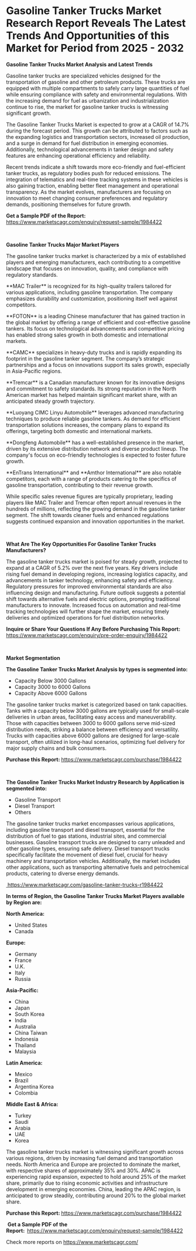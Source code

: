 <p><h1>Gasoline Tanker Trucks Market Research Report Reveals The Latest Trends And Opportunities of this Market for Period from 2025 - 2032</h1></p><p><strong>Gasoline Tanker Trucks Market Analysis and Latest Trends</strong></p>
<p><p>Gasoline tanker trucks are specialized vehicles designed for the transportation of gasoline and other petroleum products. These trucks are equipped with multiple compartments to safely carry large quantities of fuel while ensuring compliance with safety and environmental regulations. With the increasing demand for fuel as urbanization and industrialization continue to rise, the market for gasoline tanker trucks is witnessing significant growth. </p><p>The Gasoline Tanker Trucks Market is expected to grow at a CAGR of 14.7% during the forecast period. This growth can be attributed to factors such as the expanding logistics and transportation sectors, increased oil production, and a surge in demand for fuel distribution in emerging economies. Additionally, technological advancements in tanker design and safety features are enhancing operational efficiency and reliability. </p><p>Recent trends indicate a shift towards more eco-friendly and fuel-efficient tanker trucks, as regulatory bodies push for reduced emissions. The integration of telematics and real-time tracking systems in these vehicles is also gaining traction, enabling better fleet management and operational transparency. As the market evolves, manufacturers are focusing on innovation to meet changing consumer preferences and regulatory demands, positioning themselves for future growth.</p></p>
<p><strong>Get a Sample PDF of the Report:&nbsp;</strong> <a href="https://www.marketscagr.com/enquiry/request-sample/1984422?utm_campaign=3191&utm_medium=2&utm_source=Github&utm_content=ia&utm_term=30032025&utm_id=gasoline-tanker-trucks">https://www.marketscagr.com/enquiry/request-sample/1984422</a></p>
<p>&nbsp;</p>
<p><strong>Gasoline Tanker Trucks Major Market Players</strong></p>
<p><p>The gasoline tanker trucks market is characterized by a mix of established players and emerging manufacturers, each contributing to a competitive landscape that focuses on innovation, quality, and compliance with regulatory standards.</p><p>**MAC Trailer** is recognized for its high-quality trailers tailored for various applications, including gasoline transportation. The company emphasizes durability and customization, positioning itself well against competitors. </p><p>**FOTON** is a leading Chinese manufacturer that has gained traction in the global market by offering a range of efficient and cost-effective gasoline tankers. Its focus on technological advancements and competitive pricing has enabled strong sales growth in both domestic and international markets.</p><p>**CAMC** specializes in heavy-duty trucks and is rapidly expanding its footprint in the gasoline tanker segment. The company’s strategic partnerships and a focus on innovations support its sales growth, especially in Asia-Pacific regions.</p><p>**Tremcar** is a Canadian manufacturer known for its innovative designs and commitment to safety standards. Its strong reputation in the North American market has helped maintain significant market share, with an anticipated steady growth trajectory.</p><p>**Luoyang CIMC Linyu Automobile** leverages advanced manufacturing techniques to produce reliable gasoline tankers. As demand for efficient transportation solutions increases, the company plans to expand its offerings, targeting both domestic and international markets.</p><p>**Dongfeng Automobile** has a well-established presence in the market, driven by its extensive distribution network and diverse product lineup. The company's focus on eco-friendly technologies is expected to foster future growth.</p><p>**EnTrans International** and **Amthor International** are also notable competitors, each with a range of products catering to the specifics of gasoline transportation, contributing to their revenue growth.</p><p>While specific sales revenue figures are typically proprietary, leading players like MAC Trailer and Tremcar often report annual revenues in the hundreds of millions, reflecting the growing demand in the gasoline tanker segment. The shift towards cleaner fuels and enhanced regulations suggests continued expansion and innovation opportunities in the market.</p></p>
<p>&nbsp;</p>
<p><strong>What Are The Key Opportunities For Gasoline Tanker Trucks Manufacturers?</strong></p>
<p><p>The gasoline tanker trucks market is poised for steady growth, projected to expand at a CAGR of 5.2% over the next five years. Key drivers include rising fuel demand in developing regions, increasing logistics capacity, and advancements in tanker technology, enhancing safety and efficiency. Regulatory pressures for improved environmental standards are also influencing design and manufacturing. Future outlook suggests a potential shift towards alternative fuels and electric options, prompting traditional manufacturers to innovate. Increased focus on automation and real-time tracking technologies will further shape the market, ensuring timely deliveries and optimized operations for fuel distribution networks.</p></p>
<p><strong>Inquire or Share Your Questions If Any Before Purchasing This Report:</strong> <a href="https://www.marketscagr.com/enquiry/pre-order-enquiry/1984422?utm_campaign=3191&utm_medium=2&utm_source=Github&utm_content=ia&utm_term=30032025&utm_id=gasoline-tanker-trucks">https://www.marketscagr.com/enquiry/pre-order-enquiry/1984422</a></p>
<p>&nbsp;</p>
<p><strong>Market Segmentation</strong></p>
<p><strong>The Gasoline Tanker Trucks Market Analysis by types is segmented into:</strong></p>
<p><ul><li>Capacity Below 3000 Gallons</li><li>Capacity 3000 to 6000 Gallons</li><li>Capacity Above 6000 Gallons</li></ul></p>
<p><p>The gasoline tanker trucks market is categorized based on tank capacities. Tanks with a capacity below 3000 gallons are typically used for small-scale deliveries in urban areas, facilitating easy access and maneuverability. Those with capacities between 3000 to 6000 gallons serve mid-sized distribution needs, striking a balance between efficiency and versatility. Trucks with capacities above 6000 gallons are designed for large-scale transport, often utilized in long-haul scenarios, optimizing fuel delivery for major supply chains and bulk consumers.</p></p>
<p><strong>Purchase this Report:&nbsp;</strong><a href="https://www.marketscagr.com/purchase/1984422?utm_campaign=3191&utm_medium=2&utm_source=Github&utm_content=ia&utm_term=30032025&utm_id=gasoline-tanker-trucks">https://www.marketscagr.com/purchase/1984422</a></p>
<p>&nbsp;</p>
<p><strong>The Gasoline Tanker Trucks Market Industry Research by Application is segmented into:</strong></p>
<p><ul><li>Gasoline Transport</li><li>Diesel Transport</li><li>Others</li></ul></p>
<p><p>The gasoline tanker trucks market encompasses various applications, including gasoline transport and diesel transport, essential for the distribution of fuel to gas stations, industrial sites, and commercial businesses. Gasoline transport trucks are designed to carry unleaded and other gasoline types, ensuring safe delivery. Diesel transport trucks specifically facilitate the movement of diesel fuel, crucial for heavy machinery and transportation vehicles. Additionally, the market includes other applications, such as transporting alternative fuels and petrochemical products, catering to diverse energy demands.</p></p>
<p><a href="https://www.marketscagr.com/gasoline-tanker-trucks-r1984422?utm_campaign=3191&utm_medium=2&utm_source=Github&utm_content=ia&utm_term=30032025&utm_id=gasoline-tanker-trucks">&nbsp;https://www.marketscagr.com/gasoline-tanker-trucks-r1984422</a></p>
<p><strong>In terms of Region, the Gasoline Tanker Trucks Market Players available by Region are:</strong></p>
<p>
    <p> <strong> North America: </strong>
        <ul>
            <li>United States</li>
            <li>Canada</li>
        </ul>
        </p> 
    <p> <strong> Europe: </strong>
        <ul>
            <li>Germany</li>
            <li>France</li>
            <li>U.K.</li>
            <li>Italy</li>
            <li>Russia</li>
        </ul>
        </p> 
    <p> <strong> Asia-Pacific: </strong>
        <ul>
            <li>China</li>
            <li>Japan</li>
            <li>South Korea</li>
            <li>India</li>
            <li>Australia</li>
            <li>China Taiwan</li>
            <li>Indonesia</li>
            <li>Thailand</li>
            <li>Malaysia</li>
        </ul>
        </p> 
    <p> <strong> Latin America: </strong>
        <ul>
            <li>Mexico</li>
            <li>Brazil</li>
            <li>Argentina Korea</li>
            <li>Colombia</li>
        </ul>
        </p> 
    <p> <strong> Middle East & Africa: </strong>
        <ul>
            <li>Turkey</li>
            <li>Saudi</li>
            <li>Arabia</li>
            <li>UAE</li>
            <li>Korea</li>
        </ul>
    </p>
    </p>
<p><p>The gasoline tanker trucks market is witnessing significant growth across various regions, driven by increasing fuel demand and transportation needs. North America and Europe are projected to dominate the market, with respective shares of approximately 35% and 30%. APAC is experiencing rapid expansion, expected to hold around 25% of the market share, primarily due to rising economic activities and infrastructure development in emerging economies. China, leading the APAC region, is anticipated to grow steadily, contributing around 20% to the global market share.</p></p>
<p><strong>Purchase this Report: </strong><a href="https://www.marketscagr.com/purchase/1984422?utm_campaign=3191&utm_medium=2&utm_source=Github&utm_content=ia&utm_term=30032025&utm_id=gasoline-tanker-trucks">https://www.marketscagr.com/purchase/1984422</a></p>
<p>&nbsp;<strong>Get a Sample PDF of the Report:&nbsp;&nbsp;</strong><a href="https://www.marketscagr.com/enquiry/request-sample/1984422?utm_campaign=3191&utm_medium=2&utm_source=Github&utm_content=ia&utm_term=30032025&utm_id=gasoline-tanker-trucks">https://www.marketscagr.com/enquiry/request-sample/1984422</a></p>
<p><strong></strong></p>
<p>Check more reports on <a href="https://www.marketscagr.com/?utm_campaign=3191&utm_medium=2&utm_source=Github&utm_content=ia&utm_term=30032025&utm_id=gasoline-tanker-trucks">https://www.marketscagr.com/</a></p>